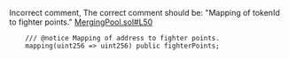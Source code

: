 Incorrect comment, The correct comment should be: "Mapping of tokenId to fighter points."
[MergingPool.sol#L50](https://github.com/code-423n4/2024-02-ai-arena/blob/main/src/MergingPool.sol#L50)
```
    /// @notice Mapping of address to fighter points.
    mapping(uint256 => uint256) public fighterPoints;
```